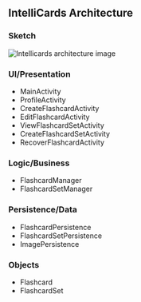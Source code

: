 ## IntelliCards Architecture

### Sketch

![Intellicards architecture image](https://media.discordapp.net/attachments/1245156917194788969/1246330674344886344/image.png?ex=666296e4&is=66614564&hm=1f81088569fcf13bec05bf39cc6001642c2579cf39afb615951577a9e4944490&=&format=webp&quality=lossless&width=1080&height=424)

### UI/Presentation

- MainActivity
- ProfileActivity
- CreateFlashcardActivity
- EditFlashcardActivity
- ViewFlashcardSetActivity
- CreateFlashcardSetActivity
- RecoverFlashcardActivity

### Logic/Business

- FlashcardManager
- FlashcardSetManager

### Persistence/Data

- FlashcardPersistence
- FlashcardSetPersistence
- ImagePersistence

### Objects

- Flashcard
- FlashcardSet
